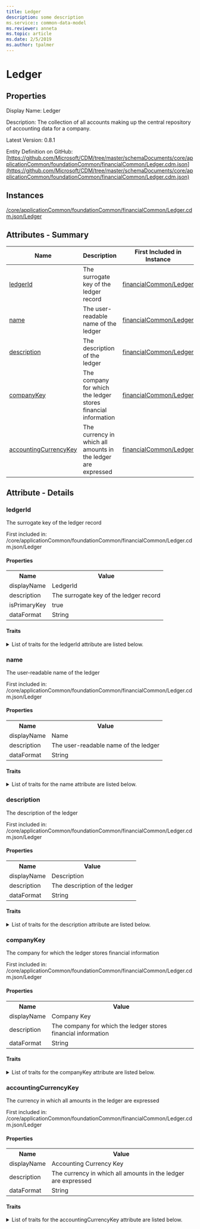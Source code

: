 ```yaml
---
title: Ledger
description: some description
ms.service:: common-data-model
ms.reviewer: anneta
ms.topic: article
ms.date: 2/5/2019
ms.author: tpalmer
---
```


# Ledger

## Properties

Display Name: Ledger

Description: The collection of all accounts making up the central repository of accounting data for a company.

Latest Version: 0.8.1

Entity Definition on GitHub: [https://github.com/Microsoft/CDM/tree/master/schemaDocuments/core/applicationCommon/foundationCommon/financialCommon/Ledger.cdm.json](https://github.com/Microsoft/CDM/tree/master/schemaDocuments/core/applicationCommon/foundationCommon/financialCommon/Ledger.cdm.json)

## Instances

[/core/applicationCommon/foundationCommon/financialCommon/Ledger.cdm.json/Ledger](Ledger.md)

## Attributes - Summary

|Name|Description|First Included in Instance|
|---|---|---|
|[ledgerId](#ledgerId)|The surrogate key of the ledger record|[financialCommon/Ledger](Ledger.md)|
|[name](#name)|The user-readable name of the ledger|[financialCommon/Ledger](Ledger.md)|
|[description](#description)|The description of the ledger|[financialCommon/Ledger](Ledger.md)|
|[companyKey](#companyKey)|The company for which the ledger stores financial information|[financialCommon/Ledger](Ledger.md)|
|[accountingCurrencyKey](#accountingCurrencyKey)|The currency in which all amounts in the ledger are expressed|[financialCommon/Ledger](Ledger.md)|

## Attribute - Details

### <a name="ledgerId">ledgerId</a>

The surrogate key of the ledger record

First included in: /core/applicationCommon/foundationCommon/financialCommon/Ledger.cdm.json/Ledger

#### Properties

<table><tr><th>Name</th><th>Value</th></tr>
<tr><td>displayName</td><td>LedgerId</td></tr>
<tr><td>description</td><td>The surrogate key of the ledger record</td></tr>
<tr><td>isPrimaryKey</td><td>true</td></tr>
<tr><td>dataFormat</td><td>String</td></tr>
</table>

#### Traits

<details>
<summary>List of traits for the ledgerId attribute are listed below.</summary>

- ##### is.dataFormat.character

- ##### is.dataFormat.big

- ##### is.dataFormat.array

- ##### is.identifiedBy

names a specifc identity attribute to use with an entity

<table><tr><th>Parameter</th><th>Value</th><th>Data type</th><th>Explanation</th></tr>
<tr><td>attribute</td><td>"Ledger_/hasAttributes/ledgerId"</td><td>attribute</td><td></td></tr>
</table>

Definition:

```
"Ledger_/hasAttributes/ledgerId"
```

- ##### is.localized.displayedAs

Holds the list of language specific display text for an object.

<table><tr><th>Parameter</th><th>Value</th><th>Data type</th><th>Explanation</th></tr>
<tr><td>localizedDisplayText</td><td><table><tr><th>languageTag</th><th>displayText</th></tr>
<tr><td>en</td><td>LedgerId</td></tr>
</table>

</td><td>entity</td><td>a reference to the constant entity holding the list of localized text</td></tr>
</table>

- ##### is.localized.describedAs

Holds the list of language specific descriptive text for an object.

<table><tr><th>Parameter</th><th>Value</th><th>Data type</th><th>Explanation</th></tr>
<tr><td>localizedDisplayText</td><td><table><tr><th>languageTag</th><th>displayText</th></tr>
<tr><td>en</td><td>The surrogate key of the ledger record</td></tr>
</table>

</td><td>entity</td><td>a reference to the constant entity holding the list of localized text</td></tr>
</table>

</details>

### <a name="name">name</a>

The user-readable name of the ledger

First included in: /core/applicationCommon/foundationCommon/financialCommon/Ledger.cdm.json/Ledger

#### Properties

<table><tr><th>Name</th><th>Value</th></tr>
<tr><td>displayName</td><td>Name</td></tr>
<tr><td>description</td><td>The user-readable name of the ledger</td></tr>
<tr><td>dataFormat</td><td>String</td></tr>
</table>

#### Traits

<details>
<summary>List of traits for the name attribute are listed below.</summary>

- ##### is.dataFormat.character

- ##### is.dataFormat.big

- ##### is.dataFormat.array

- ##### means.identity.name

- ##### is.localized.displayedAs

Holds the list of language specific display text for an object.

<table><tr><th>Parameter</th><th>Value</th><th>Data type</th><th>Explanation</th></tr>
<tr><td>localizedDisplayText</td><td><table><tr><th>languageTag</th><th>displayText</th></tr>
<tr><td>en</td><td>Name</td></tr>
</table>

</td><td>entity</td><td>a reference to the constant entity holding the list of localized text</td></tr>
</table>

- ##### is.localized.describedAs

Holds the list of language specific descriptive text for an object.

<table><tr><th>Parameter</th><th>Value</th><th>Data type</th><th>Explanation</th></tr>
<tr><td>localizedDisplayText</td><td><table><tr><th>languageTag</th><th>displayText</th></tr>
<tr><td>en</td><td>The user-readable name of the ledger</td></tr>
</table>

</td><td>entity</td><td>a reference to the constant entity holding the list of localized text</td></tr>
</table>

</details>

### <a name="description">description</a>

The description of the ledger

First included in: /core/applicationCommon/foundationCommon/financialCommon/Ledger.cdm.json/Ledger

#### Properties

<table><tr><th>Name</th><th>Value</th></tr>
<tr><td>displayName</td><td>Description</td></tr>
<tr><td>description</td><td>The description of the ledger</td></tr>
<tr><td>dataFormat</td><td>String</td></tr>
</table>

#### Traits

<details>
<summary>List of traits for the description attribute are listed below.</summary>

- ##### is.dataFormat.character

- ##### is.dataFormat.big

- ##### is.dataFormat.array

- ##### means.reference.description

- ##### is.localized.displayedAs

Holds the list of language specific display text for an object.

<table><tr><th>Parameter</th><th>Value</th><th>Data type</th><th>Explanation</th></tr>
<tr><td>localizedDisplayText</td><td><table><tr><th>languageTag</th><th>displayText</th></tr>
<tr><td>en</td><td>Description</td></tr>
</table>

</td><td>entity</td><td>a reference to the constant entity holding the list of localized text</td></tr>
</table>

- ##### is.localized.describedAs

Holds the list of language specific descriptive text for an object.

<table><tr><th>Parameter</th><th>Value</th><th>Data type</th><th>Explanation</th></tr>
<tr><td>localizedDisplayText</td><td><table><tr><th>languageTag</th><th>displayText</th></tr>
<tr><td>en</td><td>The description of the ledger</td></tr>
</table>

</td><td>entity</td><td>a reference to the constant entity holding the list of localized text</td></tr>
</table>

</details>

### <a name="companyKey">companyKey</a>

The company for which the ledger stores financial information

First included in: /core/applicationCommon/foundationCommon/financialCommon/Ledger.cdm.json/Ledger

#### Properties

<table><tr><th>Name</th><th>Value</th></tr>
<tr><td>displayName</td><td>Company Key</td></tr>
<tr><td>description</td><td>The company for which the ledger stores financial information</td></tr>
<tr><td>dataFormat</td><td>String</td></tr>
</table>

#### Traits

<details>
<summary>List of traits for the companyKey attribute are listed below.</summary>

- ##### is.dataFormat.character

- ##### is.dataFormat.big

- ##### is.dataFormat.array

- ##### is.localized.displayedAs

Holds the list of language specific display text for an object.

<table><tr><th>Parameter</th><th>Value</th><th>Data type</th><th>Explanation</th></tr>
<tr><td>localizedDisplayText</td><td><table><tr><th>languageTag</th><th>displayText</th></tr>
<tr><td>en</td><td>Company Key</td></tr>
</table>

</td><td>entity</td><td>a reference to the constant entity holding the list of localized text</td></tr>
</table>

- ##### is.localized.describedAs

Holds the list of language specific descriptive text for an object.

<table><tr><th>Parameter</th><th>Value</th><th>Data type</th><th>Explanation</th></tr>
<tr><td>localizedDisplayText</td><td><table><tr><th>languageTag</th><th>displayText</th></tr>
<tr><td>en</td><td>The company for which the ledger stores financial information</td></tr>
</table>

</td><td>entity</td><td>a reference to the constant entity holding the list of localized text</td></tr>
</table>

- ##### is.linkedEntity.identifier

Marks the attribute(s) that hold foreign key references to a linked (used as an attribute) entity. This attribute is added to the resolved entity to enumerate the referenced entities.

</details>

### <a name="accountingCurrencyKey">accountingCurrencyKey</a>

The currency in which all amounts in the ledger are expressed

First included in: /core/applicationCommon/foundationCommon/financialCommon/Ledger.cdm.json/Ledger

#### Properties

<table><tr><th>Name</th><th>Value</th></tr>
<tr><td>displayName</td><td>Accounting Currency Key</td></tr>
<tr><td>description</td><td>The currency in which all amounts in the ledger are expressed</td></tr>
<tr><td>dataFormat</td><td>String</td></tr>
</table>

#### Traits

<details>
<summary>List of traits for the accountingCurrencyKey attribute are listed below.</summary>

- ##### is.dataFormat.character

- ##### is.dataFormat.big

- ##### is.dataFormat.array

- ##### is.localized.displayedAs

Holds the list of language specific display text for an object.

<table><tr><th>Parameter</th><th>Value</th><th>Data type</th><th>Explanation</th></tr>
<tr><td>localizedDisplayText</td><td><table><tr><th>languageTag</th><th>displayText</th></tr>
<tr><td>en</td><td>Accounting Currency Key</td></tr>
</table>

</td><td>entity</td><td>a reference to the constant entity holding the list of localized text</td></tr>
</table>

- ##### is.localized.describedAs

Holds the list of language specific descriptive text for an object.

<table><tr><th>Parameter</th><th>Value</th><th>Data type</th><th>Explanation</th></tr>
<tr><td>localizedDisplayText</td><td><table><tr><th>languageTag</th><th>displayText</th></tr>
<tr><td>en</td><td>The currency in which all amounts in the ledger are expressed</td></tr>
</table>

</td><td>entity</td><td>a reference to the constant entity holding the list of localized text</td></tr>
</table>

- ##### is.linkedEntity.identifier

Marks the attribute(s) that hold foreign key references to a linked (used as an attribute) entity. This attribute is added to the resolved entity to enumerate the referenced entities.

</details>

